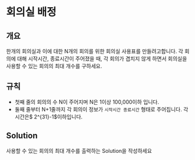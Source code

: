 회의실 배정
===
## 개요
한개의 회의실과 이에 대한 N개의 회의를 위한 회의실 사용표를 만들려고합니다. 각 회의에 대해 시작시간, 종료시간이 주어졌을 때, 각 회의가 겹치지 않게 하면서 회의실을 사용할 수 있는 회의의 최대 개수를 구하세요.
## 규칙
+ 첫째 줄의 회의의 수 N이 주어지며 N은 1이상 100,000이하 입니다.
+ 둘째 줄부터 N+1줄까지 각 회의이 정보가 `시작시간 종료시간` 형태로 주어집니다. 각 시간은$ 2^{31}-1$이하입니다.
## Solution
사용할 수 있는 회의의 최대 개수를 출력하는 Solution을 작성하세요